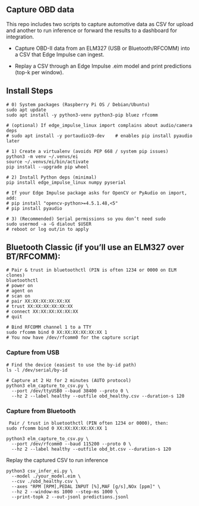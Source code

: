 ## Capture OBD data 

This repo includes two scripts to capture automotive data as CSV for upload and another to run inference or forward the results to a dashboard for integration.

* Capture OBD-II data from an ELM327 (USB or Bluetooth/RFCOMM) into a CSV that Edge Impulse can ingest.

* Replay a CSV through an Edge Impulse .eim model and print predictions (top-k per window).


## Install Steps

```
# 0) System packages (Raspberry Pi OS / Debian/Ubuntu)
sudo apt update
sudo apt install -y python3-venv python3-pip bluez rfcomm

# (optional) If edge_impulse_linux import complains about audio/camera deps
# sudo apt install -y portaudio19-dev    # enables pip install pyaudio later

# 1) Create a virtualenv (avoids PEP 668 / system pip issues)
python3 -m venv ~/.venvs/ei
source ~/.venvs/ei/bin/activate
pip install --upgrade pip wheel

# 2) Install Python deps (minimal)
pip install edge_impulse_linux numpy pyserial

# If your Edge Impulse package asks for OpenCV or PyAudio on import, add:
# pip install "opencv-python>=4.5.1.48,<5"
# pip install pyaudio

# 3) (Recommended) Serial permissions so you don’t need sudo
sudo usermod -a -G dialout $USER
# reboot or log out/in to apply
```


## Bluetooth Classic (if you’ll use an ELM327 over BT/RFCOMM):

```
# Pair & trust in bluetoothctl (PIN is often 1234 or 0000 on ELM clones)
bluetoothctl
# power on
# agent on
# scan on
# pair XX:XX:XX:XX:XX:XX
# trust XX:XX:XX:XX:XX:XX
# connect XX:XX:XX:XX:XX:XX
# quit

# Bind RFCOMM channel 1 to a TTY
sudo rfcomm bind 0 XX:XX:XX:XX:XX:XX 1
# You now have /dev/rfcomm0 for the capture script

```


### Capture from USB

```
# Find the device (easiest to use the by-id path)
ls -l /dev/serial/by-id

# Capture at 2 Hz for 2 minutes (AUTO protocol)
python3 elm_capture_to_csv.py \
  --port /dev/ttyUSB0 --baud 38400 --proto 0 \
  --hz 2 --label healthy --outfile obd_healthy.csv --duration-s 120
```

### Capture from Bluetooth

```
 Pair / trust in bluetoothctl (PIN often 1234 or 0000), then:
sudo rfcomm bind 0 XX:XX:XX:XX:XX:XX 1

python3 elm_capture_to_csv.py \
  --port /dev/rfcomm0 --baud 115200 --proto 0 \
  --hz 2 --label healthy --outfile obd_bt.csv --duration-s 120
```


Replay the captured CSV to run inference

```
python3 csv_infer_ei.py \
  --model ./your_model.eim \
  --csv ./obd_healthy.csv \
  --axes "RPM [RPM],PEDAL INPUT [%],MAF [g/s],NOx [ppm]" \
  --hz 2 --window-ms 1000 --step-ms 1000 \
  --print-topk 2 --out-jsonl predictions.jsonl
```


